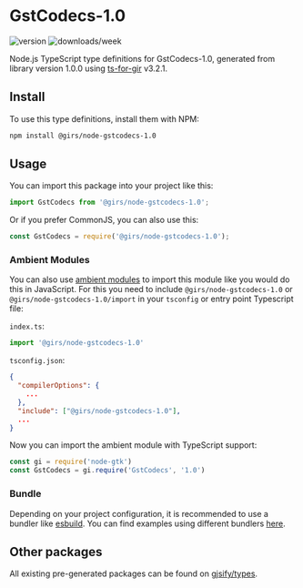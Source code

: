 
# GstCodecs-1.0

![version](https://img.shields.io/npm/v/@girs/node-gstcodecs-1.0)
![downloads/week](https://img.shields.io/npm/dw/@girs/node-gstcodecs-1.0)


Node.js TypeScript type definitions for GstCodecs-1.0, generated from library version 1.0.0 using [ts-for-gir](https://github.com/gjsify/ts-for-gir) v3.2.1.


## Install

To use this type definitions, install them with NPM:
```bash
npm install @girs/node-gstcodecs-1.0
```

## Usage

You can import this package into your project like this:
```ts
import GstCodecs from '@girs/node-gstcodecs-1.0';
```

Or if you prefer CommonJS, you can also use this:
```ts
const GstCodecs = require('@girs/node-gstcodecs-1.0');
```

### Ambient Modules

You can also use [ambient modules](https://github.com/gjsify/ts-for-gir/tree/main/packages/cli#ambient-modules) to import this module like you would do this in JavaScript.
For this you need to include `@girs/node-gstcodecs-1.0` or `@girs/node-gstcodecs-1.0/import` in your `tsconfig` or entry point Typescript file:

`index.ts`:
```ts
import '@girs/node-gstcodecs-1.0'
```

`tsconfig.json`:
```json
{
  "compilerOptions": {
    ...
  },
  "include": ["@girs/node-gstcodecs-1.0"],
  ...
}
```

Now you can import the ambient module with TypeScript support: 

```ts
const gi = require('node-gtk')
const GstCodecs = gi.require('GstCodecs', '1.0')
```


### Bundle

Depending on your project configuration, it is recommended to use a bundler like [esbuild](https://esbuild.github.io/). You can find examples using different bundlers [here](https://github.com/gjsify/ts-for-gir/tree/main/examples).

## Other packages

All existing pre-generated packages can be found on [gjsify/types](https://github.com/gjsify/types).

